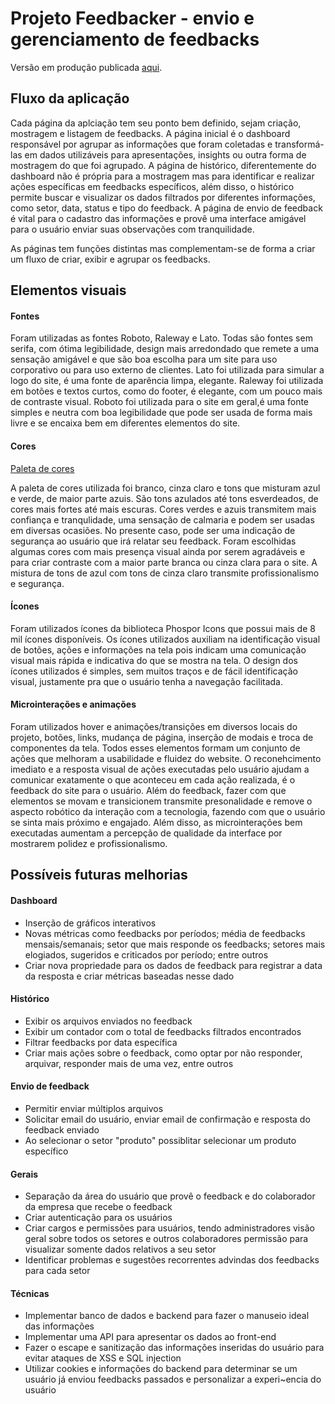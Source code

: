 # Projeto Feedbacker - envio e gerenciamento de feedbacks

Versão em produção publicada [aqui](https://feedbacks-sigma.vercel.app/).


## Fluxo da aplicação

Cada página da aplciação tem seu ponto bem definido, sejam criação, mostragem e listagem de feedbacks. 
A página inicial é o dashboard responsável por agrupar as informações que foram coletadas e transformá-las em dados utilizáveis para apresentações, insights ou outra forma de mostragem do que foi agrupado. 
A página de histórico, diferentemente do dashboard não é própria para a mostragem mas para identificar e realizar ações específicas em feedbacks específicos, além disso, o histórico permite buscar e visualizar os dados filtrados por diferentes informações, como setor, data, status e tipo do feedback.
A página de envio de feedback é vital para o cadastro das informações e provê uma interface amigável para o usuário enviar suas observações com tranquilidade.

As páginas tem funções distintas mas complementam-se de forma a criar um fluxo de criar, exibir e agrupar os feedbacks.



## Elementos visuais

#### Fontes
Foram utilizadas as fontes Roboto, Raleway e Lato. Todas são fontes sem serifa, com ótima legibilidade, design mais arredondado que remete a uma sensação amigável e que são boa escolha para um site para uso corporativo ou para uso externo de clientes. 
Lato foi utilizada para simular a logo do site, é uma fonte de aparência limpa, elegante. 
Raleway foi utilizada em botões e textos curtos, como do footer, é elegante, com um pouco mais de contraste visual.
Roboto foi utilizada para o site em geral,é uma fonte simples e neutra com boa legibilidade que pode ser usada de forma mais livre e se encaixa bem em diferentes elementos do site.

#### Cores
[Paleta de cores](https://coolors.co/ffffff-e5e7eb-c6e7f9-56a3cc-3297b0-0c6d85-085162)

A paleta de cores utilizada foi branco, cinza claro e tons que misturam azul e verde, de maior parte azuis.
São tons azulados até tons esverdeados, de cores mais fortes até mais escuras.
Cores verdes e azuis transmitem mais confiança e tranqulidade, uma sensação de calmaria e podem ser usadas em diversas ocasiões. No presente caso, pode ser uma indicação de segurança ao usuário que irá relatar seu feedback.
Foram escolhidas algumas cores com mais presença visual ainda por serem agradáveis e para criar contraste com a maior parte branca ou cinza clara para o site.
A mistura de tons de azul com tons de cinza claro transmite profissionalismo e segurança.

#### Ícones
Foram utilizados ícones da biblioteca Phospor Icons que possui mais de 8 mil ícones disponíveis.
Os ícones utilizados auxiliam na identificação visual de botões, ações e informações na tela pois indicam uma comunicação visual mais rápida e indicativa do que se mostra na tela.
O design dos ícones utilizados é simples, sem muitos traços e de fácil identificação visual, justamente pra que o usuário tenha a navegação facilitada.

#### Microinterações e animações
Foram utilizados hover e animações/transições em diversos locais do projeto, botões, links, mudança de página, inserção de modais e troca de componentes da tela.
Todos esses elementos formam um conjunto de ações que melhoram a usabilidade e fluidez do website. O reconehcimento imediato e a resposta visual de ações executadas pelo usuário ajudam a comunicar exatamente o que aconteceu em cada ação realizada, é o feedback do site para o usuário.
Além do feedback, fazer com que elementos se movam e transicionem transmite presonalidade e remove o aspecto robótico da interação com a tecnologia, fazendo com que o usuário se sinta mais próximo e engajado.
Além disso, as microinterações bem executadas aumentam a percepção de qualidade da interface por mostrarem polidez e profissionalismo.



## Possíveis futuras melhorias

#### Dashboard
- Inserção de gráficos interativos
- Novas métricas como feedbacks por períodos; média de feedbacks mensais/semanais; setor que mais responde os feedbacks; setores mais elogiados, sugeridos e criticados por período; entre outros
- Criar nova propriedade para os dados de feedback para registrar a data da resposta e criar métricas baseadas nesse dado

#### Histórico
- Exibir os arquivos enviados no feedback
- Exibir um contador com o total de feedbacks filtrados encontrados
- Filtrar feedbacks por data específica
- Criar mais ações sobre o feedback, como optar por não responder, arquivar, responder mais de uma vez, entre outros

#### Envio de feedback
- Permitir enviar múltiplos arquivos
- Solicitar email do usuário, enviar email de confirmação e resposta do feedback enviado
- Ao selecionar o setor "produto" possiblitar selecionar um produto específico

#### Gerais
- Separação da área do usuário que provê o feedback e do colaborador da empresa que recebe o feedback
- Criar autenticação para os usuários
- Criar cargos e permissões para usuários, tendo administradores visão geral sobre todos os setores e outros colaboradores permissão para visualizar somente dados relativos a seu setor
- Identificar problemas e sugestões recorrentes advindas dos feedbacks para cada setor

#### Técnicas
- Implementar banco de dados e backend para fazer o manuseio ideal das informações
- Implementar uma API para apresentar os dados ao front-end
- Fazer o escape e sanitização das informações inseridas do usuário para evitar ataques de XSS e SQL injection
- Utilizar cookies e informações do backend para determinar se um usuário já enviou feedbacks passados e personalizar a experi~encia do usuário
